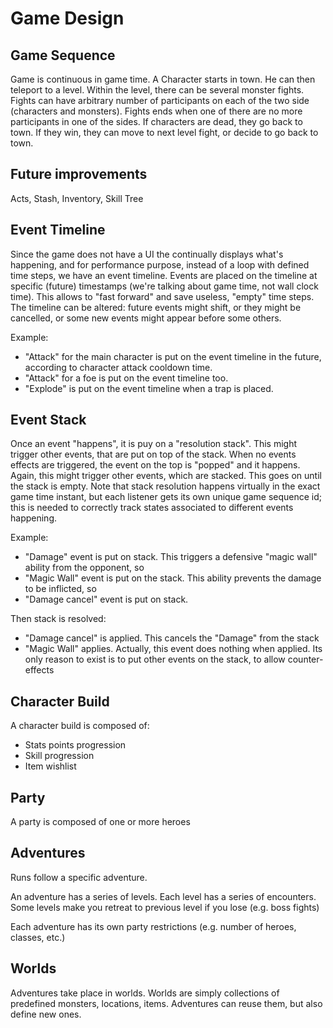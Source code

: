 # Game Design

## Game Sequence

Game is continuous in game time. A Character starts in town. He can then teleport to a level. Within the level, there can be several monster fights. Fights can have arbitrary number of participants on each of the two side (characters and monsters). Fights ends when one of there are no more participants in one of the sides. If characters are dead, they go back to town. If they win, they can move to next level fight, or decide to go back to town.

## Future improvements

Acts, Stash, Inventory, Skill Tree

## Event Timeline

Since the game does not have a UI the continually displays what's happening, and for performance purpose, instead of a loop with defined time steps, we have an event timeline. Events are placed on the timeline at specific (future) timestamps (we're talking about game time, not wall clock time). This allows to "fast forward" and save useless, "empty" time steps. The timeline can be altered: future events might shift, or they might be cancelled, or some new events might appear before some others.

Example:
- "Attack" for the main character is put on the event timeline in the future, according to character attack cooldown time.
- "Attack" for a foe is put on the event timeline too.
- "Explode" is put on the event timeline when a trap is placed.


## Event Stack
Once an event "happens", it is puy on a "resolution stack". This might trigger other events, that are put on top of the stack. When no events effects are triggered, the event on the top is "popped" and it happens. Again, this might trigger other events, which are stacked. This goes on until the stack is empty. Note that stack resolution happens virtually in the exact game time instant, but each listener gets its own unique game sequence id; this is needed to correctly track states associated to different events happening.

Example:
- "Damage" event is put on stack. This triggers a defensive "magic wall" ability from the opponent, so
- "Magic Wall" event is put on the stack. This ability prevents the damage to be inflicted, so
- "Damage cancel" event is put on stack. 

Then stack is resolved:
- "Damage cancel" is applied. This cancels the "Damage" from the stack
- "Magic Wall" applies. Actually, this event does nothing when applied. Its only reason to exist is to put other events on the stack, to allow counter-effects


## Character Build

A character build is composed of:
- Stats points progression
- Skill progression
- Item wishlist

## Party

A party is composed of one or more heroes

## Adventures

Runs follow a specific adventure.

An adventure has a series of levels. Each level has a series of encounters. Some levels make you retreat to previous level if you lose (e.g. boss fights)

Each adventure has its own party restrictions (e.g. number of heroes, classes, etc.)

## Worlds

Adventures take place in worlds. Worlds are simply collections of predefined monsters, locations, items. Adventures can reuse them, but also define new ones.
